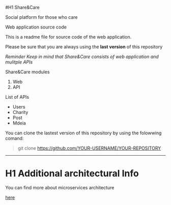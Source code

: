 #H1 Share&Care

Social platform for those who care

Web application source code

This is a readme file for source code of the web application.

Please be sure that you are always using the **last version** of this repository

_Reminder_
	*Keep in mind that Share&Care consists of web application and*
	*mulitple APIs*

Share&Care modules

1. Web
2. API

List of APIs

- Users
- Charity
- Post
- Mdeia

You can clone the lastest version of this repository by using the folowwing comand:

> git clone https://github.com/YOUR-USERNAME/YOUR-REPOSITORY

---

# H1 Additional architectural Info

You can find more about microservices architecture

[here](http://sharecare.tipuric.com/)
